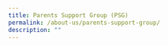 ```yaml
---
title: Parents Support Group (PSG)
permalink: /about-us/parents-support-group/
description: ""
---
```



